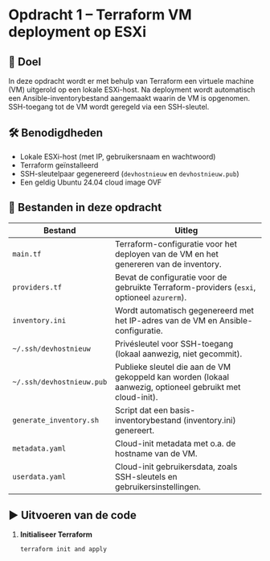 # Opdracht 1 – Terraform VM deployment op ESXi

## 📌 Doel
In deze opdracht wordt er met behulp van Terraform een virtuele machine (VM) uitgerold op een lokale ESXi-host. Na deployment wordt automatisch een Ansible-inventorybestand aangemaakt waarin de VM is opgenomen. SSH-toegang tot de VM wordt geregeld via een SSH-sleutel.

## 🛠️ Benodigdheden
- Lokale ESXi-host (met IP, gebruikersnaam en wachtwoord)
- Terraform geïnstalleerd
- SSH-sleutelpaar gegenereerd (`devhostnieuw` en `devhostnieuw.pub`)
- Een geldig Ubuntu 24.04 cloud image OVF

## 📂 Bestanden in deze opdracht
| Bestand         | Uitleg |
|------------------|--------|
| `main.tf`        | Terraform-configuratie voor het deployen van de VM en het genereren van de inventory. |
| `providers.tf`   | Bevat de configuratie voor de gebruikte Terraform-providers (`esxi`, optioneel `azurerm`). |
| `inventory.ini`  | Wordt automatisch gegenereerd met het IP-adres van de VM en Ansible-configuratie. |
| `~/.ssh/devhostnieuw` | Privésleutel voor SSH-toegang (lokaal aanwezig, niet gecommit). |
| `~/.ssh/devhostnieuw.pub` | Publieke sleutel die aan de VM gekoppeld kan worden (lokaal aanwezig, optioneel gebruikt met cloud-init). |
| `generate_inventory.sh` | Script dat een basis-inventorybestand (inventory.ini) genereert.
| `metadata.yaml	` | Cloud-init metadata met o.a. de hostname van de VM.
| `userdata.yaml	` | Cloud-init gebruikersdata, zoals SSH-sleutels en gebruikersinstellingen.


## ▶️ Uitvoeren van de code

1. **Initialiseer Terraform**  
   ```bash
   terraform init and apply
